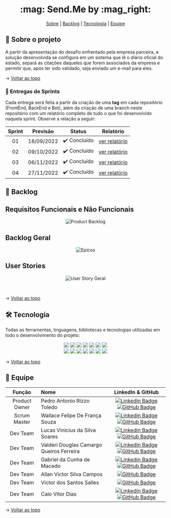 <h1 id="topo" align="center">:mag: Send.Me by :mag_right:</h1>

<p align="center">
    <a href="#sobre">Sobre</a>  |  
    <a href="#backlog">Backlog</a>  |
    <a href="#tecnologia">Tecnologia</a>  |
    <a href="#equipe">Equipe</a>
</p>

<span id="sobre">

## :bookmark_tabs: Sobre o projeto
A partir da apresentação do desafio enfrentado pela empresa parceira, a solução desenvolvida se configura em um sistema que lê o diário oficial do estado, separá as citações daqueles que forem associados da empresa e permitir que, após ter sido validado, seja enviado um e-mail para eles.

→ [Voltar ao topo](#topo)

<span id="backlog">

### 🏁 Entregas de Sprints

Cada entrega será feita a partir da criação de uma **tag** em cada repositório (FrontEnd, BackEnd e Bot), além da criação de uma branch neste repositório com um relatório completo de tudo o que foi desenvolvido naquela sprint. Observe a relação a seguir:

| Sprint | Previsão | Status | Relatório |
|:--:|:----------:|:------------:|:----------:|
| 01 | 18/09/2022 | ✔️ Concluído | [ver relatório](https://github.com/The-Seven-DSM/Send.me-Documentacao-2022-2/tree/Send.me-Sprint-1) |
| 02 | 09/10/2022 | ✔️ Concluído | [ver relatório](https://github.com/The-Seven-DSM/Send.me-Documentacao-2022-2/tree/Send.me-Sprint-2) |
| 03 | 06/11/2022 | ✔️ Concluído | [ver relatório](https://github.com/The-Seven-DSM/Send.me-Documentacao-2022-2/tree/Send.me-Sprint-3) |
| 04 | 27/11/2022 | ✔️ Concluído | [ver relatório](https://github.com/The-Seven-DSM/Send.me-Documentacao-2022-2/tree/Send.me-Sprint-4) |

## :dart: Backlog




<h2> Requisitos Funcionais e Não Funcionais</h2>
<div align="center">

![Product Backlog](https://user-images.githubusercontent.com/92696799/190937940-9dec191a-3198-4711-a33b-ab5b0baed5c0.png)
<br>
</div>

<h2> Backlog Geral </h2> 
<div align="center">

![Epicos](https://user-images.githubusercontent.com/92696799/190937935-8350e09c-cae2-43a5-8ae6-94e0b20caf65.png)
<br>
</div>

<h2> User Stories </h2>
<div align="center">

![User Story Geral](https://user-images.githubusercontent.com/101061910/200189099-08000b6c-3a32-48ea-9857-b17e73e459a2.jpg)

<br>
</div>




→ [Voltar ao topo](#topo)

<span id="tecnologia">

## 🛠️ Tecnologia
Todas as ferramentas, linguagens, bibliotecas e tecnologias utilizadas em todo o desenvolvimento do projeto:

<div align="center">
<img src="https://img.shields.io/badge/React-20232A?style=for-the-badge&logo=react&logoColor=61DAFB"/>
<img src="https://img.shields.io/badge/Node.js-339933?style=for-the-badge&logo=nodedotjs&logoColor=white"/>
<img src="https://img.shields.io/badge/Express.js-000000?style=for-the-badge&logo=express&logoColor=white"/>
<img src="https://img.shields.io/badge/JavaScript-323330?style=for-the-badge&logo=javascript&logoColor=F7DF1E"/>
<img src="https://img.shields.io/badge/TypeScript-007ACC?style=for-the-badge&logo=typescript&logoColor=white"/>
<img src="https://img.shields.io/badge/MySQL-005C84?style=for-the-badge&logo=mysql&logoColor=white"/>
<img src="https://img.shields.io/badge/Yarn-2C8EBB?style=for-the-badge&logo=yarn&logoColor=white"/>
<br>
<img src="https://img.shields.io/badge/HTML5-E34F26?style=for-the-badge&logo=html5&logoColor=white"/>
<img src="https://img.shields.io/badge/CSS3-1572B6?style=for-the-badge&logo=css3&logoColor=white"/>
<img src="https://img.shields.io/badge/Insomnia-5849be?style=for-the-badge&logo=Insomnia&logoColor=white"/>
<img src="https://img.shields.io/badge/Figma-F24E1E?style=for-the-badge&logo=figma&logoColor=white"/>
<img src="https://img.shields.io/badge/GitHub-100000?style=for-the-badge&logo=github&logoColor=white"/>
<img src="https://img.shields.io/badge/Discord-5865F2?style=for-the-badge&logo=discord&logoColor=white"/>
<img src="https://img.shields.io/badge/Slack-4A154B?style=for-the-badge&logo=slack&logoColor=white"/>
</div>

→ [Voltar ao topo](#topo)

<span id="equipe">

## :busts_in_silhouette: Equipe

|    Função     | Nome                                  |                                                                                                                                                      LinkedIn & GitHub                                                                                                                                                      |
| :-----------: | :------------------------------------ | :-------------------------------------------------------------------------------------------------------------------------------------------------------------------------------------------------------------------------------------------------------------------------------------------------------------------------: |
| Product Owner | Pedro Antonio Rizzo Toledo           |  [![Linkedin Badge](https://img.shields.io/badge/Linkedin-blue?style=flat-square&logo=Linkedin&logoColor=white)](https://www.linkedin.com/in/pedro-antonio-rizzo-toledo-71b465232/) [![GitHub Badge](https://img.shields.io/badge/GitHub-111217?style=flat-square&logo=github&logoColor=white)](https://github.com/Pedro-Toledo)              |
| Scrum Master  | Wallace Felipe De França Souza       |  [![Linkedin Badge](https://img.shields.io/badge/Linkedin-blue?style=flat-square&logo=Linkedin&logoColor=white)](https://www.linkedin.com/in/wallacefelipe21/) [![GitHub Badge](https://img.shields.io/badge/GitHub-111217?style=flat-square&logo=github&logoColor=white)](https://github.com/wallacefelipe21)              |
|   Dev Team    | Lucas Vinicius da Silva Soares        |  [![Linkedin Badge](https://img.shields.io/badge/Linkedin-blue?style=flat-square&logo=Linkedin&logoColor=white)](https://www.linkedin.com/in/lucasviniciussoares/) [![GitHub Badge](https://img.shields.io/badge/GitHub-111217?style=flat-square&logo=github&logoColor=white)](https://github.com/LucasVinicius32)          |
|   Dev Team    | Valderi Douglas Camargo Queiros Ferreira |  [![Linkedin Badge](https://img.shields.io/badge/Linkedin-blue?style=flat-square&logo=Linkedin&logoColor=white)](https://www.linkedin.com/in/valderidouglas/) [![GitHub Badge](https://img.shields.io/badge/GitHub-111217?style=flat-square&logo=github&logoColor=white)](https://github.com/ValderiDouglas)             |
|   Dev Team    | Gabriel da Cunha de Macedo |  [![Linkedin Badge](https://img.shields.io/badge/Linkedin-blue?style=flat-square&logo=Linkedin&logoColor=white)](https://www.linkedin.com/in/gabriel-da-cunha-de-macedo-199890250/) [![GitHub Badge](https://img.shields.io/badge/GitHub-111217?style=flat-square&logo=github&logoColor=white)](https://github.com/Tuuca)             |
|   Dev Team    | Allan Victor Silva Campos |  [![GitHub Badge](https://img.shields.io/badge/GitHub-111217?style=flat-square&logo=github&logoColor=white)](https://github.com/AlnVic)             |
|   Dev Team    | Victor dos Santos Salles | [![GitHub Badge](https://img.shields.io/badge/GitHub-111217?style=flat-square&logo=github&logoColor=white)](https://github.com/VictorSantos18)             |
|   Dev Team    | Caio Vitor Dias |  [![Linkedin Badge](https://img.shields.io/badge/Linkedin-blue?style=flat-square&logo=Linkedin&logoColor=white)](https://www.linkedin.com/in/caio-vitor-c1/) [![GitHub Badge](https://img.shields.io/badge/GitHub-111217?style=flat-square&logo=github&logoColor=white)](https://github.com/caiovitordias1)             |

→ [Voltar ao topo](#topo)
